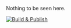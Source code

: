 Nothing to be seen here.

[![Build & Publish](https://github.com/disputechalice/gcr/actions/workflows/publish.yml/badge.svg)](https://github.com/disputechalice/gcr/actions/workflows/publish.yml)

